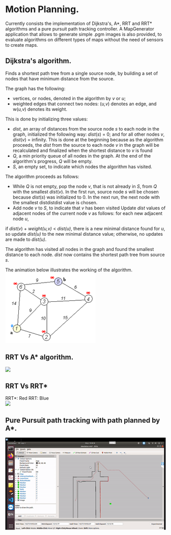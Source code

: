 # Motion Planning.

Currently consists the implementation of Dijkstra's, A\*, RRT and RRT\* algorithms and a pure pursuit path tracking controller. A MapGenerator application that allows to generate simple .pgm images is also provided, to evaluate algorithms on different types of maps without the need of sensors to create maps.

## Dijkstra's algorithm.
Finds a shortest path tree from a single source node, by building a set of nodes that have minimum distance from the source.

The graph has the following:

* vertices, or nodes, denoted in the algorithm by *v* or *u*;
* weighted edges that connect two nodes: (*u,v*) denotes an edge, and w(*u,v*) denotes its weight. 

This is done by initializing three values:

* _dist_, an array of distances from the source node *s* to each node in the graph, initialized the following way: *dist*(*s*) = 0; and for all other nodes *v*, *dist*(*v*) = infinity. This is done at the beginning because as the algorithm proceeds, the *dist* from the source to each node *v* in the graph will be recalculated and finalized when the shortest distance to *v* is found
* *Q*, a min priority queue of all nodes in the graph. At the end of the algorithm's progress, *Q* will be empty.
* *S*, an empty set, to indicate which nodes the algorithm has visited.

The algorithm proceeds as follows:

* While *Q* is not empty, pop the node *v*, that is not already in *S*, from *Q* with the smallest *dist*(*v*). In the first run, source node *s* will be chosen because *dist*(*s*) was initialized to 0. In the next run, the next node with the smallest distdistdist value is chosen.
* Add node *v* to *S*, to indicate that *v* has been visited
Update *dist* values of adjacent nodes of the current node *v* as follows: for each new adjacent node *u*,

if *dist*(*v*) + *weight(u,v)* < *dist(u)*, there is a new minimal distance found for *u*, so update *dist(u)* to the new minimal distance value;
otherwise, no updates are made to *dist(u)*.

The algorithm has visited all nodes in the graph and found the smallest distance to each node. *dist* now contains the shortest path tree from source *s*.

The animation below illustrates the working of the algorithm.
![](images/Dijkstra_Animation.gif)

## RRT Vs A* algorithm. 
![](images/A_starVs_RRT.png)

## RRT Vs RRT*
RRT*: Red RRT: Blue\
![](images/RRT_Vs_RRT_Star.png)

## Pure Pursuit path tracking with path planned by A*.
![](images/A_star_with_pure_pursuit.gif)
